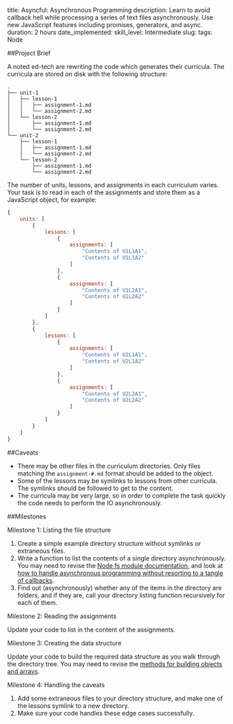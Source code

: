 title: Asyncful: Asynchronous Programming
description: Learn to avoid callback hell while processing a series of text files asynchronously. Use new JavaScript features including promises, generators, and async.
duration: 2 hours
date_implemented: 
skill_level: Intermediate
slug:
tags: Node

##Project Brief

A noted ed-tech are rewriting the code which generates their curricula.  The curricula are stored on disk with the following structure:

```
.
├── unit-1
│   ├── lesson-1
│   │   ├── assignment-1.md
│   │   └── assignment-2.md
│   └── lesson-2
│       ├── assignment-1.md
│       └── assignment-2.md
└── unit-2
    ├── lesson-1
    │   ├── assignment-1.md
    │   └── assignment-2.md
    └── lesson-2
        ├── assignment-1.md
        └── assignment-2.md
```

The number of units, lessons, and assignments in each curriculum varies.  Your task is to read in each of the assignments and store them as a JavaScript object, for example:

```js
{
    units: [
        {
            lessons: [
                {
                    assignments: [
                        "Contents of U1L1A1",
                        "Contents of U1L1A2"
                    ]
                },
                {
                    assignments: [
                        "Contents of U1L2A1",
                        "Contents of U1L2A2"
                    ]
                }
            ]
        },
        {
            lessons: [
                {
                    assignments: [
                        "Contents of U2L1A1",
                        "Contents of U2L1A2"
                    ]
                },
                {
                    assignments: [
                        "Contents of U2L2A1",
                        "Contents of U2L2A2"
                    ]
                }
            ]
        }
    ]
}
```


##Caveats

* There may be other files in the curriculum directories.  Only files matching the `assignment-#.md` format should be added to the object.
* Some of the lessons may be symlinks to lessons from other curricula.  The symlinks should be followed to get to the content.
* The curricula may be very large, so in order to complete the task quickly the code needs to perform the IO asynchronously.

##Milestones

Milestone 1: Listing the file structure

1. Create a simple example directory structure without symlinks or extraneous files.
2. Write a function to list the contents of a single directory asynchronously.  You may need to revise the [Node fs module documentation](https://nodejs.org/api/fs.html), and look at [how to handle asynchronous programming without resorting to a tangle of callbacks](https://courses.thinkful.com/node-001v4/lesson/4.2).
3. Find out (asynchronously) whether any of the items in the directory are folders, and if they are, call your directory listing function recursively for each of them.

Milestone 2: Reading the assignments

Update your code to list in the content of the assignments.

Milestone 3: Creating the data structure

Update your code to build the required data structure as you walk through the directory tree.  You may need to revise the [methods for building objects and arrays](https://courses.thinkful.com/node-001v4/assignment/1.1.2).

Milestone 4: Handling the caveats

1. Add some extraneous files to your directory structure, and make one of the lessons symlink to a new directory.
2. Make sure your code handles these edge cases successfully.



